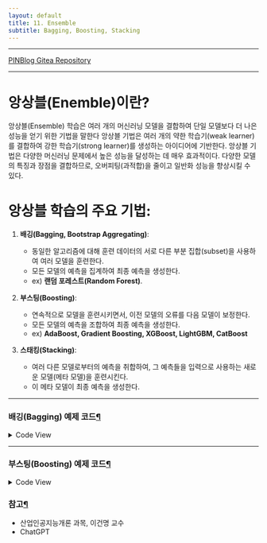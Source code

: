 ```yaml
---
layout: default
title: 11. Ensemble
subtitle: Bagging, Boosting, Stacking
---
```

-----

[PINBlog Gitea Repository](https://gitea.pinblog.codes/CBNU/11_Ensemble)

-----

# 앙상블(Enemble)이란?
앙상블(Ensemble) 학습은 여러 개의 머신러닝 모델을 결합하여 단일 모델보다 더 나은 성능을 얻기 위한 기법을 말한다 
앙상블 기법은 여러 개의 약한 학습기(weak learner)를 결합하여 강한 학습기(strong learner)를 생성하는 아이디어에 기반한다.
앙상블 기법은 다양한 머신러닝 문제에서 높은 성능을 달성하는 데 매우 효과적이다.
다양한 모델의 특징과 장점을 결합하므로, 오버피팅(과적합)을 줄이고 일반화 성능을 향상시킬 수 있다.


# 앙상블 학습의 주요 기법:

1. **배깅(Bagging, Bootstrap Aggregating)**:
   - 동일한 알고리즘에 대해 훈련 데이터의 서로 다른 부분 집합(subset)을 사용하여 여러 모델을 훈련한다.
   - 모든 모델의 예측을 집계하여 최종 예측을 생성한다.
   - ex) **랜덤 포레스트(Random Forest)**.

2. **부스팅(Boosting)**:
   - 연속적으로 모델을 훈련시키면서, 이전 모델의 오류를 다음 모델이 보정한다.
   - 모든 모델의 예측을 조합하여 최종 예측을 생성한다.
   - ex) **AdaBoost, Gradient Boosting, XGBoost, LightGBM, CatBoost**

3. **스태킹(Stacking)**:
   - 여러 다른 모델로부터의 예측을 취합하여, 그 예측들을 입력으로 사용하는 새로운 모델(메타 모델)을 훈련시킨다.
   - 이 메타 모델이 최종 예측을 생성한다.


---

### 배깅(Bagging) 예제 코드[¶]()

<details>
<summary>Code View</summary>

<summary>Bootstrap Aggregating</summary>
<div markdown="1">
  
````python
    import numpy as np
    import matplotlib as mpl
    import matplotlib.pyplot as plt
    from sklearn.datasets import load_iris
    from sklearn.tree import DecisionTreeClassifier
    from sklearn.ensemble import BaggingClassifier

    iris = load_iris()
    X, y = iris.data[:, [0,2]], iris.target

    model1 = DecisionTreeClassifier(max_depth =10, random_state=0).fit(X, y)
    model2 = BaggingClassifier(DecisionTreeClassifier(max_depth=4), n_estimators=50, random_state=0).fit(X, y)

    x_min, x_max = X[:,0].min() - 1, X[:,0].max() + 1
    y_min, y_max = X[:,1].min() - 1, X[:,1].max() + 1
    xx, yy = np.meshgrid(np.arange(x_min, x_max, 0.1), np.arange(y_min, y_max, 0.1))

    plt.subplot(121)
    Z1 = model1.predict(np.c_[xx.ravel(), yy.ravel()]).reshape(xx.shape)
    plt.contourf(xx, yy, Z1, alpha=0.6, cmap=mpl.cm.jet)
    plt.scatter(X[:,0], X[:,1], c=y, alpha=1, s=50, cmap=mpl.cm.jet, edgecolors="k")
    plt.title("Decision tree")
    plt.subplot(122)

    Z2 = model2.predict(np.c_[xx.ravel(), yy.ravel()]).reshape(xx.shape)
    plt.contourf(xx, yy, Z2, alpha=0.6, cmap=mpl.cm.jet)
    plt.scatter(X[:,0], X[:,1],c=y,alpha=1,s=50,cmap=mpl.cm.jet,edgecolors="k")
    plt.title("Bagging of decision trees")
    plt.tight_layout()
    plt.show()
````

![result](./images/11_1.png)

</div>


<summary>랜덤 포리스트 (Random Forest)</summary>
<div markdown="1">
  
````python
    import pandas as pd
    from sklearn import datasets
    from sklearn.model_selection import train_test_split
    from sklearn.ensemble import RandomForestClassifier
    from sklearn import metrics

    iris = datasets.load_iris()
    print('Class names :', iris.target_names)
    print('target : [0:setosa, 1:versicolor, 2:virginical]')
    print('No. of Data :', len(iris.data))
    print('Featrue names :', iris.feature_names)

    data = pd.DataFrame({
        'sepal length': iris.data[:,0], 'sepal width': iris.data[:,1], 'petal length': iris.data[:,2],
        'petal width':iris.data[:,3], 'species':iris.target
    })
    print(data.head()) # 일부 데이터 출력

    x = data[['sepal length', 'sepal width', 'petal length', 'petal width']] # 입력
    y = data['species'] # 출력
    x_train, x_test, y_train, y_test = train_test_split(x, y, test_size=0.3) # 테스트 데이터 30%
    print('No. of traing data: ', len(x_train))
    print('No. of test data:', len(y_test))

    forest = RandomForestClassifier(n_estimators=100) # 모델 생성
    forest.fit(x_train, y_train)

    y_pred = forest.predict(x_test) # 추론 (예측)
    print('Accuracy :', metrics.accuracy_score(y_test, y_pred))
````

</div>

<summary>Result</summary>
<div markdown="1">

````planetext
    Class names : ['setosa' 'versicolor' 'virginica']
    target : [0:setosa, 1:versicolor, 2:virginical]
    No. of Data : 150
    Featrue names : ['sepal length (cm)', 'sepal width (cm)', 'petal length (cm)', 'petal width (cm)']
    sepal length  sepal width  petal length  petal width  species
    0           5.1          3.5           1.4          0.2        0
    1           4.9          3.0           1.4          0.2        0
    2           4.7          3.2           1.3          0.2        0
    3           4.6          3.1           1.5          0.2        0
    4           5.0          3.6           1.4          0.2        0
    No. of traing data:  105
    No. of test data: 45
    Accuracy : 0.9333333333333333
````

</div>


<summary>배깅 회귀 (Bagging Regression)</summary>
<div markdown="1">
  
````python
    import numpy as np
    import pandas as pd
    from sklearn.datasets import load_boston # scikit-leanr < 1.2
    # from sklearn.datasets import fetch_california_housing # replace dataset
    from sklearn.metrics import mean_squared_error
    from sklearn.model_selection import train_test_split
    from sklearn.ensemble import BaggingRegressor
    from sklearn.tree import DecisionTreeRegressor
    import matplotlib.pyplot as plt

    boston = load_boston() # < 1.2
    data = pd.DataFrame(boston.data)
    data.columns = boston.feature_names
    data['PRICE'] = boston.target
    print(data.head())

    # replace dataset
    # california = fetch_california_housing()
    # data = pd.DataFrame(california.data)
    # data.columns = california.feature_names
    # data['PRICE'] = california.target
    # print(data.head())

    X, y = data.iloc[:,:-1],data.iloc[:,-1]
    X_train, X_test, y_train, y_test = train_test_split(X, y, test_size=0.2, random_state=123)
    bag = BaggingRegressor(base_estimator = DecisionTreeRegressor( ), n_estimators = 10,
    max_features=1.0, bootstrap_features=False, random_state=0)
    bag.fit(X_train,y_train)
    preds = bag.predict(X_test)
    rmse = np.sqrt(mean_squared_error(y_test, preds))
    print("RMSE: %f" % (rmse))

````

</div>

<summary>Result</summary>
<div markdown="1">

````planetext
        CRIM    ZN  INDUS  CHAS    NOX     RM   AGE     DIS  RAD    TAX   
    0  0.00632  18.0   2.31   0.0  0.538  6.575  65.2  4.0900  1.0  296.0  
    1  0.02731   0.0   7.07   0.0  0.469  6.421  78.9  4.9671  2.0  242.0   
    2  0.02729   0.0   7.07   0.0  0.469  7.185  61.1  4.9671  2.0  242.0   
    3  0.03237   0.0   2.18   0.0  0.458  6.998  45.8  6.0622  3.0  222.0   
    4  0.06905   0.0   2.18   0.0  0.458  7.147  54.2  6.0622  3.0  222.0   

    PTRATIO       B  LSTAT  PRICE  
    0     15.3  396.90   4.98   24.0  
    1     17.8  396.90   9.14   21.6  
    2     17.8  392.83   4.03   34.7  
    3     18.7  394.63   2.94   33.4  
    4     18.7  396.90   5.33   36.2  
    RMSE: 4.594919
````

</div>
</details>

---

### 부스팅(Boosting) 예제 코드[¶]()

<details>
<summary>Code View</summary>

<summary>AdaBoost - Regression</summary>
<div markdown="1">
  
````python
    import numpy as np
    import matplotlib.pyplot as plt
    from sklearn.tree import DecisionTreeRegressor
    from sklearn.ensemble import AdaBoostRegressor

    rng = np.random.RandomState(1)
    X = np.linspace(0, 6, 100)[:, np.newaxis]
    y = np.sin(X).ravel() + np.sin(6*X).ravel() + rng.normal(0, 0.1, X.shape[0])

    regr_1 = DecisionTreeRegressor(max_depth=4)
    regr_2 = AdaBoostRegressor(DecisionTreeRegressor(max_depth=4), n_estimators=100, random_state=rng)

    regr_1.fit(X, y)
    regr_2.fit(X, y)
    y_1 = regr_1.predict(X)
    y_2 = regr_2.predict(X)

    plt.figure()
    plt.scatter(X, y, c="k", label="training samples")
    plt.plot(X, y_1, c="g", label="n_estimators=1", linewidth=2)
    plt.plot(X, y_2, c="r", label="n_estimators=100", linewidth=2)
    plt.xlabel("data")
    plt.ylabel("target")
    plt.title("AdaBoost Regression")
    plt.legend()
    plt.show()
````

![result](./images/11_2.png)

</div>

<summary>Gradient Boosting - Regression</summary>
<div markdown="1">
  
````python
import numpy as np
import pandas as pd
from sklearn import datasets
import matplotlib.pyplot as plt
from sklearn.model_selection import train_test_split
from sklearn.metrics import mean_squared_error
from sklearn import ensemble
from sklearn.metrics import mean_squared_error, r2_score
from sklearn.model_selection import cross_val_predict

boston = datasets.load_boston() # Boston 집값 데이터, 13개 속성, 마지막 중간값 정보
print(boston.data.shape, boston.target.shape)
print(boston.feature_names)

data = pd.DataFrame(boston.data, columns=boston.feature_names)
data = pd.concat([data, pd.Series(boston.target, name='MEDV')], axis=1)
print(data.head())
X = data.iloc[:,:-1]
y = data.iloc[:,-1]
x_training_set, x_test_set, y_training_set, y_test_set = train_test_split(X, y, test_size=0.10, random_state=42, shuffle=True)
````

</div>

<summary>Result</summary>
<div markdown="1">

````planetext
    (506, 13) (506,)
    ['CRIM' 'ZN' 'INDUS' 'CHAS' 'NOX' 'RM' 'AGE' 'DIS' 'RAD' 'TAX' 'PTRATIO'
    'B' 'LSTAT']
        CRIM    ZN  INDUS  CHAS    NOX     RM   AGE     DIS  RAD    TAX   
    0  0.00632  18.0   2.31   0.0  0.538  6.575  65.2  4.0900  1.0  296.0  
    1  0.02731   0.0   7.07   0.0  0.469  6.421  78.9  4.9671  2.0  242.0   
    2  0.02729   0.0   7.07   0.0  0.469  7.185  61.1  4.9671  2.0  242.0   
    3  0.03237   0.0   2.18   0.0  0.458  6.998  45.8  6.0622  3.0  222.0   
    4  0.06905   0.0   2.18   0.0  0.458  7.147  54.2  6.0622  3.0  222.0   

    PTRATIO       B  LSTAT  MEDV  
    0     15.3  396.90   4.98  24.0  
    1     17.8  396.90   9.14  21.6  
    2     17.8  392.83   4.03  34.7  
    3     18.7  394.63   2.94  33.4  
    4     18.7  396.90   5.33  36.2 
````

</div>

<div markdown="1">
  
````python
params = {'n_estimators':500, 'max_depth':4, 'min_samples_split':2, 'learning_rate':0.01, 'loss':'ls'}
model = ensemble.GradientBoostingRegressor(**params)
model.fit(x_training_set, y_training_set)
model_score = model.score(x_training_set, y_training_set)
print('R2 sq: ', model_score)

y_predicted = model.predict(x_test_set)
print('Mean squared error: %.2f'% mean_squared_error(y_test_set, y_predicted))
print('Test Variance score: %.2f' % r2_score(y_test_set, y_predicted))

fig, ax = plt.subplots()
ax.scatter(y_test_set, y_predicted, edgecolors=(0,0,0))
ax.plot([y_test_set.min(), y_test_set.max()], [y_test_set.min(), y_test_set.max()], 'k--', lw=4)
ax.set_xlabel('Actual')
ax.set_ylabel('Predicted')
ax.set_title('Ground Truth vs Predicted')
plt.show()
````

![result](./images/11_3.png)

</div>

<summary>Gradient Boosting - Classification</summary>
<div markdown="1">
  
````python
    from sklearn.datasets import make_hastie_10_2
    from sklearn.ensemble import GradientBoostingClassifier
    import matplotlib.pyplot as plt

    X, y = make_hastie_10_2(random_state=0)
    X_train, X_test = X[:2000], X[2000:]
    y_train, y_test = y[:2000], y[2000:]
    print(X.shape, y.shape)
    print(X[0:5,:])
    print(y[0:5])

    clf = GradientBoostingClassifier(n_estimators=100, learning_rate=0.1, max_depth=1, random_state=0)
    clf.fit(X_train, y_train)
    print('Accuracy score (training): {0:.3f}'.format(clf.score(X_train, y_train)))
    print('Accuracy score (testing): {0:.3f}'.format(clf.score(X_test, y_test)))
````

</div>

<summary>Result</summary>
<div markdown="1">

````planetext
    (12000, 10) (12000,)
    [[ 1.76405235  0.40015721  0.97873798  2.2408932   1.86755799 -0.97727788
    0.95008842 -0.15135721 -0.10321885  0.4105985 ]
    [ 0.14404357  1.45427351  0.76103773  0.12167502  0.44386323  0.33367433
    1.49407907 -0.20515826  0.3130677  -0.85409574]
    [-2.55298982  0.6536186   0.8644362  -0.74216502  2.26975462 -1.45436567
    0.04575852 -0.18718385  1.53277921  1.46935877]
    [ 0.15494743  0.37816252 -0.88778575 -1.98079647 -0.34791215  0.15634897
    1.23029068  1.20237985 -0.38732682 -0.30230275]
    [-1.04855297 -1.42001794 -1.70627019  1.9507754  -0.50965218 -0.4380743
    -1.25279536  0.77749036 -1.61389785 -0.21274028]]
    [ 1. -1.  1. -1.  1.]
    Accuracy score (training): 0.879
    Accuracy score (testing): 0.819
````

</div>

<summary>XGBoosting - Regression</summary>
<div markdown="1">
  
````python
    import numpy as np
    import pandas as pd
    from sklearn.datasets import load_boston
    from sklearn.metrics import mean_squared_error
    from sklearn.model_selection import train_test_split
    import xgboost as xgb

    boston = load_boston()
    data = pd.DataFrame(boston.data)
    data.columns = boston.feature_names
    data['PRICE'] = boston.target
    print(data.head())
    X, y = data.iloc[:,:-1], data.iloc[:,-1]

    X_train, X_test, y_train, y_test = train_test_split(X, y, test_size=0.2, random_state=123)
    xg_reg = xgb.XGBRegressor(objective='reg:squarederror', colsample_bytree=0.3, learning_rate=0.1, max_depth=5, alpha=10, n_estimators=10)
    xg_reg.fit(X_train, y_train)
    preds = xg_reg.predict(X_test)
    rmse = np.sqrt(mean_squared_error(y_test, preds))
    print('RMSE: %f' % (rmse))
````

</div>

<summary>Result</summary>
<div markdown="1">

````planetext
        CRIM    ZN  INDUS  CHAS    NOX     RM   AGE     DIS  RAD    TAX   
    0  0.00632  18.0   2.31   0.0  0.538  6.575  65.2  4.0900  1.0  296.0  
    1  0.02731   0.0   7.07   0.0  0.469  6.421  78.9  4.9671  2.0  242.0   
    2  0.02729   0.0   7.07   0.0  0.469  7.185  61.1  4.9671  2.0  242.0   
    3  0.03237   0.0   2.18   0.0  0.458  6.998  45.8  6.0622  3.0  222.0   
    4  0.06905   0.0   2.18   0.0  0.458  7.147  54.2  6.0622  3.0  222.0   

    PTRATIO       B  LSTAT  PRICE  
    0     15.3  396.90   4.98   24.0  
    1     17.8  396.90   9.14   21.6  
    2     17.8  392.83   4.03   34.7  
    3     18.7  394.63   2.94   33.4  
    4     18.7  396.90   5.33   36.2  
    RMSE: 10.423243
````

</div>


<summary>LightGBM</summary>
<div markdown="1">
  
````python
    from lightgbm import LGBMClassifier, LGBMRegressor
    from lightgbm import plot_importance, plot_metric, plot_tree
    from sklearn.datasets import load_iris
    from sklearn.model_selection import train_test_split
    from sklearn.model_selection import cross_validate

    iris = load_iris()
    X_train, X_test, y_train, y_test = train_test_split(iris.data, iris.target, test_size=0.2, random_state=123)
    lgbmc = LGBMClassifier(n_estimators=400)
    evals = [(X_test, y_test)]
    lgbmc.fit(X_train, y_train, early_stopping_rounds=100, eval_metric='logloss', eval_set=evals, verbose=True)
    preds = lgbmc.predict(X_test)

    cross_val = cross_validate(
        estimator=lgbmc,
        X=iris.data, y=iris.target,
        cv=5
    )

    print('avg fit time: {} (+/- {})'.format(cross_val['fit_time'].mean(), cross_val['fit_time'].std()))
    print('avg fit time: {} (+/- {})'.format(cross_val['score_time'].mean(), cross_val['score_time'].std()))
    print('avg fit time: {} (+/- {})'.format(cross_val['test_score'].mean(), cross_val['test_score'].std()))

    plot_metric(lgbmc)
    plot_importance(lgbmc, figsize=(10,12))
    plot_tree(lgbmc, figsize=(28,14))
````

</div>

<summary>Result</summary>
<div markdown="1">

````planetext
    [1]	valid_0's multi_logloss: 0.95847
    [2]	valid_0's multi_logloss: 0.832184
    [3]	valid_0's multi_logloss: 0.731164
    [4]	valid_0's multi_logloss: 0.641056
    [5]	valid_0's multi_logloss: 0.571726
    [6]	valid_0's multi_logloss: 0.507286
    [7]	valid_0's multi_logloss: 0.454933
    [8]	valid_0's multi_logloss: 0.410205
    [9]	valid_0's multi_logloss: 0.372194
    [10]	valid_0's multi_logloss: 0.333919
    [11]	valid_0's multi_logloss: 0.310212
    [12]	valid_0's multi_logloss: 0.282326
    [13]	valid_0's multi_logloss: 0.257165
    [14]	valid_0's multi_logloss: 0.240836
    [15]	valid_0's multi_logloss: 0.225383
    [16]	valid_0's multi_logloss: 0.211583
    [17]	valid_0's multi_logloss: 0.199289
    [18]	valid_0's multi_logloss: 0.186269
    [19]	valid_0's multi_logloss: 0.171556
    [20]	valid_0's multi_logloss: 0.168245
    [21]	valid_0's multi_logloss: 0.161065
    [22]	valid_0's multi_logloss: 0.151371
    [23]	valid_0's multi_logloss: 0.148081
    [24]	valid_0's multi_logloss: 0.143843
    [25]	valid_0's multi_logloss: 0.140169
    ...
    [137]	valid_0's multi_logloss: 0.376748
    avg fit time: 0.5514350891113281 (+/- 0.3701610138582717)
    avg fit time: 0.010002517700195312 (+/- 0.009552237668971902)
    avg fit time: 0.9600000000000002 (+/- 0.04898979485566355)
````

![result](./images/11_4.png)
![result](./images/11_5.png)
![result](./images/11_6.png)

</div>

</details>



### 참고[¶]()

- 산업인공지능개론 과목, 이건명 교수
- ChatGPT
